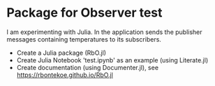 # Package for Observer test

I am experimenting with Julia. In the application sends the publisher messages containing temperatures to its subscribers.
- Create a Julia package (RbO.jl)
- Create Julia Notebook 'test.ipynb' as an example (using Literate.jl)
- Create documentation (using Documenter.jl), see https://rbontekoe.github.io/RbO.jl
